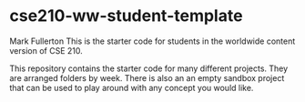 # cse210-ww-student-template
Mark Fullerton
This is the starter code for students in the worldwide content version of CSE 210.

This repository contains the starter code for many different projects. They are arranged folders by week. There is also an an empty sandbox project that can be used to play around with any concept you would like.
